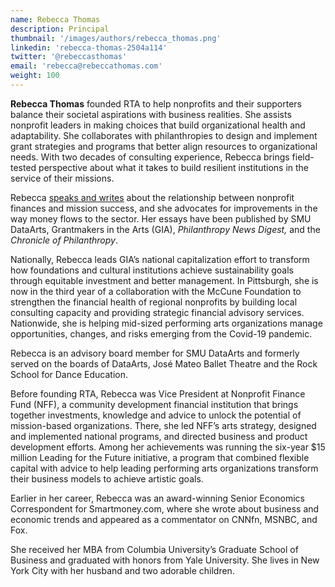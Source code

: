 ```yaml
---
name: Rebecca Thomas
description: Principal
thumbnail: '/images/authors/rebecca_thomas.png'
linkedin: 'rebecca-thomas-2504a114'
twitter: '@rebeccasthomas'
email: 'rebecca@rebeccathomas.com'
weight: 100
---
```

__Rebecca Thomas__ founded RTA to help nonprofits and their supporters balance their societal aspirations with business realities. She assists nonprofit leaders in making choices that build organizational health and adaptability. She collaborates with philanthropies to design and implement grant strategies and programs that better align resources to organizational needs. With two decades of consulting experience, Rebecca brings field-tested perspective about what it takes to build resilient institutions in the service of their missions.

Rebecca [speaks and writes](/publications) about the relationship between nonprofit finances and mission success, and she advocates for improvements in the way money flows to the sector.  Her essays have been published by SMU DataArts, Grantmakers in the Arts (GIA), _Philanthropy News Digest,_ and the _Chronicle of Philanthropy_.

Nationally, Rebecca leads GIA’s national capitalization effort to transform how foundations and cultural institutions achieve sustainability goals through equitable investment and better management. In Pittsburgh, she is now in the third year of a collaboration with the McCune Foundation to strengthen the financial health of regional nonprofits by building local consulting capacity and providing strategic financial advisory services. Nationwide, she is helping mid-sized performing arts organizations manage opportunities, changes, and risks emerging from the Covid-19 pandemic.

Rebecca is an advisory board member for SMU DataArts and formerly served on the boards of DataArts, José Mateo Ballet Theatre and the Rock School for Dance Education.

Before founding RTA, Rebecca was Vice President at Nonprofit Finance Fund (NFF), a community development financial institution that brings together investments, knowledge and advice to unlock the potential of mission-based organizations. There, she led NFF&rsquo;s arts strategy, designed and implemented national programs, and directed business and product development efforts. Among her achievements was running the six-year $15 million Leading for the Future initiative, a program that combined flexible capital with advice to help leading performing arts organizations transform their business models to achieve artistic goals.

Earlier in her career, Rebecca was an award-winning Senior Economics Correspondent for Smartmoney.com, where she wrote about business and economic trends and appeared as a commentator on CNNfn, MSNBC, and Fox.

She received her MBA from Columbia University&rsquo;s Graduate School of Business and graduated with honors from Yale University. She lives in New York City with her husband and two adorable children.